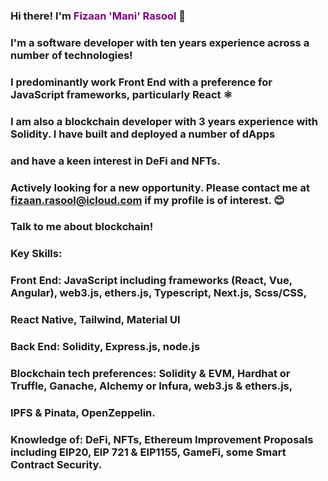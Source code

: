 ### Hi there! I'm <font color="purple">Fizaan 'Mani' Rasool </font> 👋
### I'm a software developer with ten years experience across a number of technologies!
### I predominantly work Front End with a preference for JavaScript frameworks, particularly React ⚛️
### I am also a blockchain developer with 3 years experience with Solidity. I have built and deployed a number of dApps
### and have a keen interest in DeFi and NFTs.

### **Actively looking for a new opportunity. Please contact me at <fizaan.rasool@icloud.com> if my profile is of interest. 😊**

### Talk to me about blockchain! ###

### Key Skills:
### Front End: JavaScript including frameworks (React, Vue, Angular), web3.js, ethers.js, Typescript, Next.js, Scss/CSS,
###            React Native, Tailwind, Material UI

### Back End: Solidity, Express.js, node.js

### Blockchain tech preferences: Solidity & EVM, Hardhat or Truffle, Ganache, Alchemy or Infura, web3.js & ethers.js, 
###                              IPFS & Pinata, OpenZeppelin.

### Knowledge of: DeFi, NFTs, Ethereum Improvement Proposals including EIP20, EIP 721 & EIP1155, GameFi, some Smart Contract Security.
<!--
**astroblockmani/astroblockmani** is a ✨ _special_ ✨ repository because its `README.md` (this file) appears on your GitHub profile.

Here are some ideas to get you started:

- 🔭 I’m currently working on ...
- 🌱 I’m currently learning ...
- 👯 I’m looking to collaborate on ...
- 🤔 I’m looking for help with ...
- 💬 Ask me about ...
- 📫 How to reach me: ...
- 😄 Pronouns: ...
- ⚡ Fun fact: ...
-->
